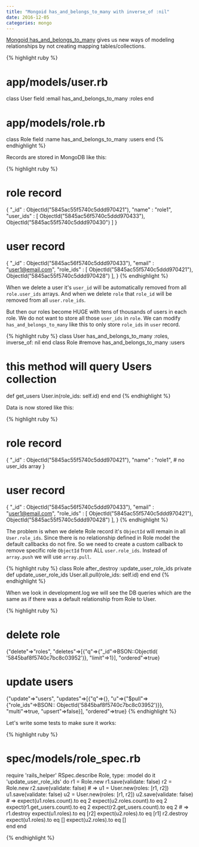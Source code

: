 ```yaml
---
title: "Mongoid has_and_belongs_to_many with inverse_of :nil"
date: 2016-12-05
categories: mongo
---
```


[Mongoid has_and_belongs_to_many](https://docs.mongodb.com/ruby-driver/master/tutorials/5.1.0/mongoid-relations/#has-and-belongs-to-many) gives us new ways of modeling relationships by not creating mapping tables/collections.  

{% highlight ruby %}
# app/models/user.rb
class User
  field :email
  has_and_belongs_to_many :roles
end
# app/models/role.rb
class Role
  field :name
  has_and_belongs_to_many :users
end
{% endhighlight %}

Records are stored in MongoDB like this:

{% highlight ruby %}
# role record
{
    "_id" : ObjectId("5845ac55f5740c5ddd970421"),
    "name" : "role1",
    "user_ids" : [
        ObjectId("5845ac56f5740c5ddd970433"),
        ObjectId("5845ac55f5740c5ddd970430")
    ]
}
# user record
{
    "_id" : ObjectId("5845ac56f5740c5ddd970433"),
    "email" : "user1@email.com",
    "role_ids" : [
        ObjectId("5845ac55f5740c5ddd970421"),
        ObjectId("5845ac55f5740c5ddd970428")
    ],
}
{% endhighlight %}

When we delete a user it's `user_id` will be automatically removed from all `role.user_ids` arrays.  And when we delete `role` that `role_id` will be removed from all `user.role_ids`.

But then our roles become HUGE with tens of thousands of users in each role.  We do not want to store all those `user_ids` in `role`.  We can modify `has_and_belongs_to_many` like this to only store `role_ids` in `user` record.

{% highlight ruby %}
class User
  has_and_belongs_to_many :roles, inverse_of: nil
end
class Role
  #remove has_and_belongs_to_many :users
  # this method will query Users collection
  def get_users
    User.in(role_ids: self.id)
  end
end
{% endhighlight %}

Data is now stored like this:

{% highlight ruby %}
# role record
{
    "_id" : ObjectId("5845ac55f5740c5ddd970421"),
    "name" : "role1",
    # no user_ids array
}
# user record
{
    "_id" : ObjectId("5845ac56f5740c5ddd970433"),
    "email" : "user1@email.com",
    "role_ids" : [
        ObjectId("5845ac55f5740c5ddd970421"),
        ObjectId("5845ac55f5740c5ddd970428")
    ],
}
{% endhighlight %}

The problem is when we delete Role record it's `ObjectId` will remain in all `User.role_ids`.  Since there is no relationship defined in Role model the default callbacks do not fire.  So we need to create a custom callback to remove specific role `ObjectId` from ALL `user.role_ids`.  Instead of `array.push` we will use `array.pull`.

{% highlight ruby %}
class Role
  after_destroy :update_user_role_ids
private
  def update_user_role_ids
    User.all.pull(role_ids: self.id)
  end
end
{% endhighlight %}

When we look in development.log we will see the DB queries which are the same as if there was a default relationship from Role to User.

{% highlight ruby %}
# delete role
{"delete"=>"roles", "deletes"=>[{"q"=>{"_id"=>BSON::ObjectId(
  '5845baf8f5740c7bc8c03952')}, "limit"=>1}], "ordered"=>true}
# update users
{"update"=>"users", "updates"=>[{"q"=>{}, "u"=>{"$pull"=>{"role_ids"=>BSON::
  ObjectId('5845baf8f5740c7bc8c03952')}}, "multi"=>true, "upsert"=>false}], "ordered"=>true}
{% endhighlight %}

Let's write some tests to make sure it works:

{% highlight ruby %}
# spec/models/role_spec.rb
require 'rails_helper'
RSpec.describe Role, type: :model do
  it 'update_user_role_ids' do
    r1 = Role.new
    r1.save(validate: false)
    r2 = Role.new
    r2.save(validate: false)
    # =>
    u1 = User.new(roles: [r1, r2])
    u1.save(validate: false)
    u2 = User.new(roles: [r1, r2])
    u2.save(validate: false)
    # =>
    expect(u1.roles.count).to eq 2
    expect(u2.roles.count).to eq 2
    expect(r1.get_users.count).to eq 2
    expect(r2.get_users.count).to eq 2
    # =>
    r1.destroy
    expect(u1.roles).to eq [r2]
    expect(u2.roles).to eq [r1]
    r2.destroy
    expect(u1.roles).to eq []
    expect(u2.roles).to eq []    
  end
end

{% endhighlight %}
